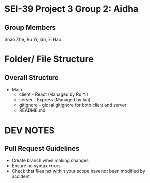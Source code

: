 # SEI-39 Project 3 Group 2: Aidha

## Group Members

Shao Zhe, Ru Yi, Ian, Zi Hao

# Folder/ File Structure

## Overall Structure

- Main
  - client - React (Managed by Ru Yi)
  - server - Express (Managed by Ian)
  - gitignore - global gitignore for both client and server
  - README.md

# DEV NOTES

## Pull Request Guidelines

- Create branch when making changes
- Ensure no syntax errors
- Check that files not within your scope have not been modified by accident
